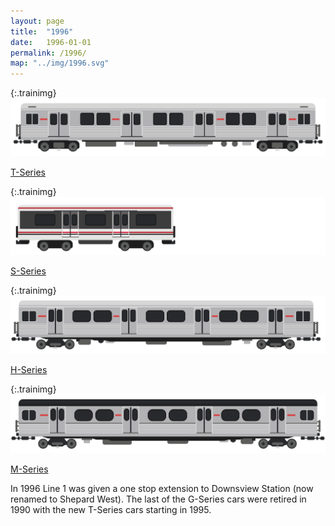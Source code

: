 ```yaml
---
layout: page
title:  "1996"
date:   1996-01-01
permalink: /1996/
map: "../img/1996.svg"
---
```


{:.trainimg}
![T-Series](../img/t-series.svg)

[T-Series](https://en.wikipedia.org/wiki/T_series_(Toronto_subway))

{:.trainimg}
![S-Series](../img/s-series.svg)

[S-Series](https://en.wikipedia.org/wiki/S_series_(Toronto_subway))

{:.trainimg}
![H-Series](../img/h-series.svg)

[H-Series](https://en.wikipedia.org/wiki/H_series_(Toronto_subway))

{:.trainimg}
![M-Series](../img/m-series.svg)

[M-Series](https://en.wikipedia.org/wiki/M_series_(Toronto_subway))

In 1996 Line 1 was given a one stop extension to Downsview Station (now renamed to Shepard West).  The last of the G-Series cars were retired in 1990 with the new T-Series cars starting in 1995.